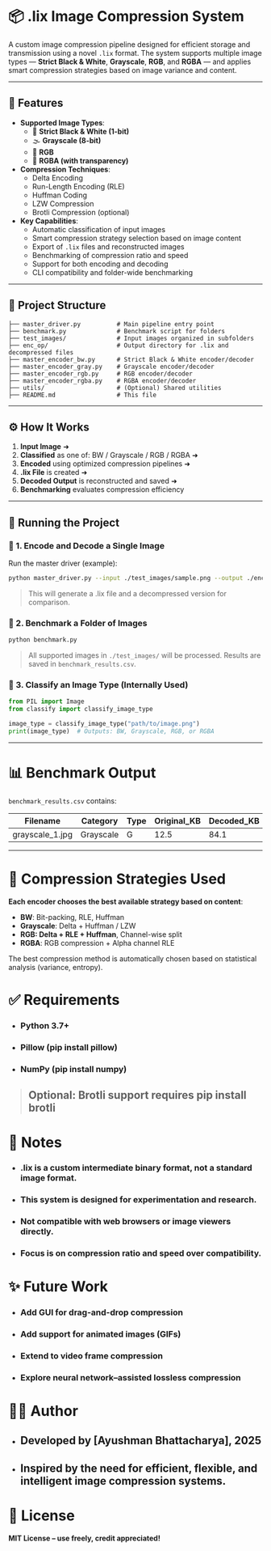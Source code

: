 # 📦 .lix Image Compression System

A custom image compression pipeline designed for efficient storage and transmission using a novel `.lix` format. The system supports multiple image types — **Strict Black & White**, **Grayscale**, **RGB**, and **RGBA** — and applies smart compression strategies based on image variance and content.

---

## 🚀 Features

- **Supported Image Types**:
    - 🖤 **Strict Black & White (1-bit)**
    - 🌫️ **Grayscale (8-bit)**
    - 🌈 **RGB**
    - 🎨 **RGBA (with transparency)**
- **Compression Techniques**:
    - Delta Encoding
    - Run-Length Encoding (RLE)
    - Huffman Coding
    - LZW Compression
    - Brotli Compression (optional)
- **Key Capabilities**:
    - Automatic classification of input images
    - Smart compression strategy selection based on image content
    - Export of `.lix` files and reconstructed images
    - Benchmarking of compression ratio and speed
    - Support for both encoding and decoding
    - CLI compatibility and folder-wide benchmarking

---

## 📁 Project Structure

```
├── master_driver.py          # Main pipeline entry point
├── benchmark.py              # Benchmark script for folders
├── test_images/              # Input images organized in subfolders
├── enc_op/                   # Output directory for .lix and decompressed files
├── master_encoder_bw.py      # Strict Black & White encoder/decoder
├── master_encoder_gray.py    # Grayscale encoder/decoder
├── master_encoder_rgb.py     # RGB encoder/decoder
├── master_encoder_rgba.py    # RGBA encoder/decoder
├── utils/                    # (Optional) Shared utilities
├── README.md                 # This file
```


---

## ⚙️ How It Works

1. **Input Image** ➜
2. **Classified** as one of: BW / Grayscale / RGB / RGBA ➜
3. **Encoded** using optimized compression pipelines ➜
4. **.lix File** is created ➜
5. **Decoded Output** is reconstructed and saved ➜
6. **Benchmarking** evaluates compression efficiency

---

## 🧪 Running the Project

### 🔹 1. Encode and Decode a Single Image

Run the master driver (example):

```bash
python master_driver.py --input ./test_images/sample.png --output ./enc_op/
```
> This will generate a .lix file and a decompressed version for comparison.

### 🔹 2. Benchmark a Folder of Images

```python
python benchmark.py
```

> All supported images in `./test_images/` will be processed. Results are saved in `benchmark_results.csv`.

### 🔹 3. Classify an Image Type (Internally Used)

```python
from PIL import Image
from classify import classify_image_type

image_type = classify_image_type("path/to/image.png")
print(image_type)  # Outputs: BW, Grayscale, RGB, or RGBA
```
----

# 📊 Benchmark Output

`benchmark_results.csv` contains:

| Filename | Category | Type | Original\_KB | Decoded\_KB | Time(s) |
| --- | --- | --- | --- | --- | --- |
| grayscale\_1.jpg | Grayscale | G | 12.5 | 84.1 | 0.034 |

----

# 📌 Compression Strategies Used

**Each encoder chooses the best available strategy based on content**:

- **BW**: Bit-packing, RLE, Huffman
- **Grayscale**: Delta + Huffman / LZW
- **RGB: Delta + RLE + Huffman**, Channel-wise split
- **RGBA**: RGB compression + Alpha channel RLE

The best compression method is automatically chosen based on statistical analysis (variance, entropy).

# ✅ Requirements

- ### Python 3.7+
- ### Pillow (pip install pillow)
- ### NumPy (pip install numpy)

> ## **Optional: Brotli support requires pip install brotli**


# 🧠 Notes

- ### .lix is a custom intermediate binary format, not a standard image format.
- ### This system is designed for experimentation and research.
- ### Not compatible with web browsers or image viewers directly.
- ### Focus is on compression ratio and speed over compatibility.

# ✨ Future Work

- ### Add GUI for drag-and-drop compression

- ### Add support for animated images (GIFs)

- ### Extend to video frame compression

- ### Explore neural network–assisted lossless compression

# 👨‍💻 Author

- ## Developed by [Ayushman Bhattacharya], 2025
- ## Inspired by the need for efficient, flexible, and intelligent image compression systems.

# 📄 License
**MIT License – use freely, credit appreciated!**





